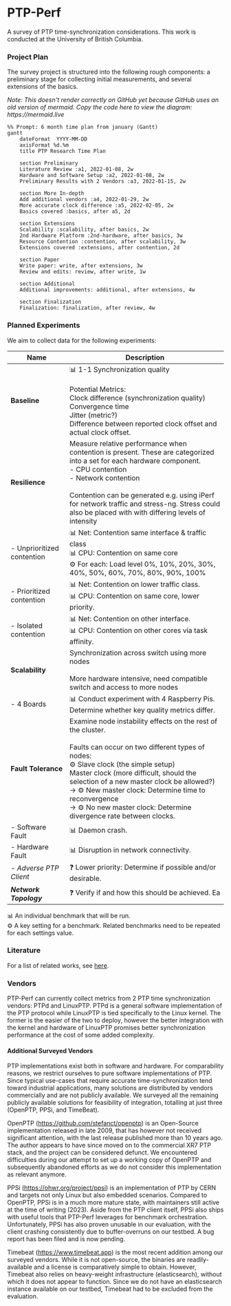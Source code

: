 # PTP-Perf

A survey of PTP time-synchronization considerations. This work is conducted at the University of British Columbia.

### Project Plan

The survey project is structured into the following rough components: a preliminary stage for collecting initial measurements, and several extensions of the basics. 

_Note: This doesn't render correctly on GitHub yet because GitHub uses an old version of mermaid. Copy the code here to view the diagram: https://mermaid.live_
```mermaid
%% Prompt: 6 month time plan from january (Gantt)
gantt
    dateFormat  YYYY-MM-DD
    axisFormat %d.%m
    title PTP Research Time Plan
    
    section Preliminary
    Literature Review :a1, 2022-01-08, 2w
    Hardware and Software Setup :a2, 2022-01-08, 2w
    Preliminary Results with 2 Vendors :a3, 2022-01-15, 2w
    
    section More In-depth
    Add additional vendors :a4, 2022-01-29, 2w
    More accurate clock difference :a5, 2022-02-05, 2w
    Basics covered :basics, after a5, 2d
    
    section Extensions
    Scalability :scalability, after basics, 2w
    2nd Hardware Platform :2nd-hardware, after basics, 3w
    Resource Contention :contention, after scalability, 3w
    Extensions covered :extensions, after contention, 2d
    
    section Paper
    Write paper: write, after extensions, 3w
    Review and edits: review, after write, 1w

    section Additional
    Additional improvements: additional, after extensions, 4w

    section Finalization
    Finalization: finalization, after review, 4w
```

### Planned Experiments

We aim to collect data for the following experiments:

| Name                       | Description                                                                                                                                                                                                                                                                                                                                                                                    |
|----------------------------|------------------------------------------------------------------------------------------------------------------------------------------------------------------------------------------------------------------------------------------------------------------------------------------------------------------------------------------------------------------------------------------------|
| **Baseline**               | 📊 1-1 Synchronization quality<br><br>Potential Metrics:<br>    Clock difference (synchronization quality)<br>    Convergence time<br>    Jitter (metric?) <br> Difference between reported clock offset and actual clock offset.                                                                                                                                                              |
| **Resilience**             | Measure relative performance when contention is present. These are categorized into a set for each hardware component.<br>- CPU contention <br>- Network contention<br><br> Contention can be generated e.g. using iPerf for network traffic and stress-ng. Stress could also be placed with with differing levels of intensity                                                                |
| - Unprioritized contention | 📊 Net: Contention same interface & traffic class<br> 📊 CPU: Contention on same core<br>⚙️ For each: Load level 0%, 10%, 20%, 30%, 40%, 50%, 60%, 70%, 80%, 90%, 100%                                                                                                                                                                                                                         |
| - Prioritized contention   | 📊 Net: Contention on lower traffic class.<br>📊 CPU: Contention on same core, lower priority.                                                                                                                                                                                                                                                                                                 |
| - Isolated contention      | 📊 Net: Contention on other interface.<br> 📊 CPU: Contention on other cores via task affinity.                                                                                                                                                                                                                                                                                                |
| **Scalability**            | Synchronization across switch using more nodes<br><br>More hardware intensive, need compatible switch and access to more nodes                                                                                                                                                                                                                                                                 |
| - 4 Boards                 | 📊 Conduct experiment with 4 Raspberry Pis. Determine whether key quality metrics differ.                                                                                                                                                                                                                                                                                                      |
| **Fault Tolerance**        | Examine node instability effects on the rest of the cluster.<br><br>Faults can occur on two different types of nodes:<br>⚙️ Slave clock (the simple setup)<br>Master clock (more difficult, should the selection of a new master clock be allowed?)<br>&rarr; ⚙️ New master clock: Determine time to reconvergence<br>&rarr; ⚙️ No new master clock: Determine divergence rate between clocks. |
| - Software Fault           | 📊 Daemon crash.                                                                                                                                                                                                                                                                                                                                                                               |
| - Hardware Fault           | 📊 Disruption in network connectivity.                                                                                                                                                                                                                                                                                                                                                         |
| _- Adverse PTP Client_     | ❓ Lower priority: Determine if possible and/or desirable.                                                                                                                                                                                                                                                                                                                                      |
| ***Network Topology***     | ❓ Verify if and how this should be achieved.                                                                                                    Ea                                                                                                                                                                                                                                             |

📊 An individual benchmark that will be run.<br>
⚙️ A key setting for a benchmark. Related benchmarks need to be repeated for each settings value. 

### Literature
For a list of related works, see [here](literature.md).

### Vendors

PTP-Perf can currently collect metrics from 2 PTP time synchronization vendors: PTPd and LinuxPTP. PTPd is a general software implementation of the PTP protocol while LinuxPTP is tied specifically to the Linux kernel. The former is the easier of the two to deploy, however the better integration with the kernel and hardware of LinuxPTP promises better synchronization performance at the cost of some added complexity.

#### Additional Surveyed Vendors
PTP implementations exist both in software and hardware. For comparability reasons, we restrict ourselves to pure software implementations of PTP. Since typical use-cases that require accurate time-synchronization tend toward industrial applications, many solutions are distributed by vendors commercially and are not publicly available. We surveyed all the remaining publicly available solutions for feasibility of integration, totalling at just three (OpenPTP, PPSi, and TimeBeat). 

OpenPTP (https://github.com/stefanct/openptp) is an Open-Source implementation released in late 2009, that has however not received significant attention, with the last release published more than 10 years ago. The author appears to have since moved on to the commercial XR7 PTP stack, and the project can be considered defunct. We encountered difficulties during our attempt to set up a working copy of OpenPTP and subsequently abandoned efforts as we do not consider this implementation as relevant anymore.

PPSi (https://ohwr.org/project/ppsi) is an implementation of PTP by CERN and targets not only Linux but also embedded scenarios. Compared to OpenPTP, PPSi is in a much more mature state, with maintainers still active at the time of writing (2023). Aside from the PTP client itself, PPSi also ships with useful tools that PTP-Perf leverages for benchmark orchestration. Unfortunately, PPSi has also proven unusable in our evaluation, with the client crashing consistently due to buffer-overruns on our testbed. A bug report has been filed and is now pending.

Timebeat (https://www.timebeat.app) is the most recent addition among our surveyed vendors. While it is not open-source, the binaries are readily-available and a license is comparatively simple to obtain. However, Timebeat also relies on heavy-weight infrastructure (elasticsearch), without which it does not appear to function. Since we do not have an elasticsearch instance available on our testbed, Timebeat had to be excluded from the evaluation.
